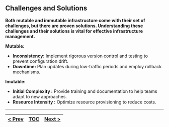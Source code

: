 ##  Challenges and Solutions
**Both mutable and immutable infrastructure come with their set of challenges, but there are proven solutions. Understanding these challenges and their solutions is vital for effective infrastructure management.**

**Mutable:**
*   **Inconsistency:** Implement rigorous version control and testing to prevent configuration drift.
*   **Downtime:** Plan updates during low-traffic periods and employ rollback mechanisms.

**Imutable:**
*   **Initial Complexity :** Provide training and documentation to help teams adapt to new approaches.
*   **Resource Intensity :** Optimize resource provisioning to reduce costs.

---
|[< Prev](s6.md)| [TOC](README.md)  | [Next >](s8.md)|
|---------------|----------------|---------------|
<!-- pagebreak -->
